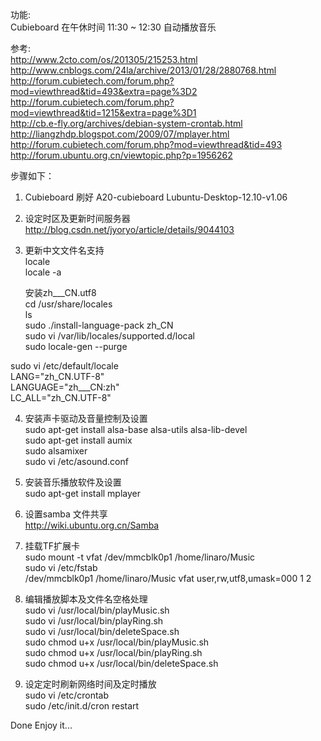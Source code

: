 功能:  
Cubieboard 在午休时间 11:30 ~ 12:30 自动播放音乐

 
参考:  
http://www.2cto.com/os/201305/215253.html  
http://www.cnblogs.com/24la/archive/2013/01/28/2880768.html  
http://forum.cubietech.com/forum.php?mod=viewthread&tid=493&extra=page%3D2  
http://forum.cubietech.com/forum.php?mod=viewthread&tid=1215&extra=page%3D1  
http://cb.e-fly.org/archives/debian-system-crontab.html  
http://liangzhdp.blogspot.com/2009/07/mplayer.html  
http://forum.cubietech.com/forum.php?mod=viewthread&tid=493  
http://forum.ubuntu.org.cn/viewtopic.php?p=1956262  



步骤如下：

1. Cubieboard 刷好 A20-cubieboard Lubuntu-Desktop-12.10-v1.06
2. 设定时区及更新时间服务器  
http://blog.csdn.net/jyoryo/article/details/9044103
 
3. 更新中文文件名支持  
locale  
locale -a   

	安装zh___CN.utf8  
cd /usr/share/locales  
ls  
sudo ./install-language-pack zh_CN  
sudo vi /var/lib/locales/supported.d/local  
sudo locale-gen --purge  

  sudo vi /etc/default/locale  
LANG="zh_CN.UTF-8"  
LANGUAGE="zh___CN:zh"  
LC_ALL="zh_CN.UTF-8"  

4. 安装声卡驱动及音量控制及设置  
sudo apt-get install alsa-base alsa-utils alsa-lib-devel  
sudo apt-get install aumix  
sudo alsamixer  
sudo vi /etc/asound.conf

5. 安装音乐播放软件及设置  
sudo apt-get install mplayer

6. 设置samba 文件共享  
http://wiki.ubuntu.org.cn/Samba

7. 挂载TF扩展卡  
sudo mount -t vfat /dev/mmcblk0p1  /home/linaro/Music  
sudo vi /etc/fstab  
/dev/mmcblk0p1   /home/linaro/Music   vfat   user,rw,utf8,umask=000   1 2

8. 编辑播放脚本及文件名空格处理  
sudo vi /usr/local/bin/playMusic.sh  
sudo vi /usr/local/bin/playRing.sh  
sudo vi /usr/local/bin/deleteSpace.sh  
sudo chmod u+x  /usr/local/bin/playMusic.sh  
sudo chmod u+x  /usr/local/bin/playRing.sh  
sudo chmod u+x  /usr/local/bin/deleteSpace.sh  

9. 设定定时刷新网络时间及定时播放  
sudo vi  /etc/crontab  
sudo /etc/init.d/cron restart
  


Done Enjoy it...